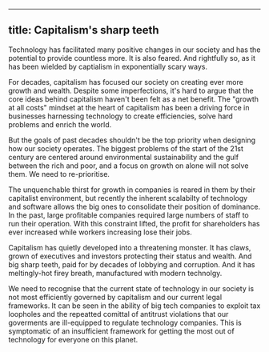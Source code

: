 
---
title: Capitalism's sharp teeth
---

Technology has facilitated many positive changes in our society and has the
potential to provide countless more. It is also feared. And rightfully so,
as it has been wielded by captialism in exponentially scary ways.

For decades, capitalism has focused our society on creating ever more growth and
wealth. Despite some imperfections, it's hard to argue that the core ideas behind
capitalism haven't been felt as a net benefit. The "growth at all costs" mindset
at the heart of capitalism has been a driving force in businesses harnessing technology
to create efficiencies, solve hard problems and enrich the world.

But the goals of past decades shouldn't be the top priority when designing how
our society operates. The biggest problems of the start of the 21st century are
centered around environmental sustainability and the gulf between the rich and
poor, and a focus on growth on alone will not solve them. We need to re-prioritise.

The unquenchable thirst for growth in companies is reared in them by their capitalist
environment, but recently the inherent scalabilty of technology and software allows the
big ones to consolidate their position of dominance. In the past, large profitable
companies required large numbers of staff to run their operation. With this
constraint lifted, the profit for shareholders has ever increased while workers increasing
lose their jobs.

Capitalism has quietly developed into a threatening monster. It has claws, grown of
executives and investors protecting their status and wealth. And big sharp teeth,
paid for by decades of lobbying and corruption. And it has meltingly-hot firey breath,
manufactured with modern technolgy.

We need to recognise that the current state of technology in our society is not
most efficiently governed by capitalism and our current legal frameworks. It
can be seen in the ability of big tech companies to exploit tax loopholes
and the repeatted comittal of antitrust violations that our goverments are
ill-equipped to regulate technology companies. This is symptomatic of an
insufficient framework for getting the most out of technology for everyone on
this planet.


